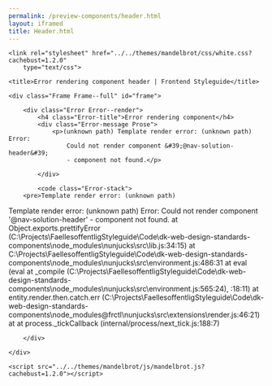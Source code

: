 ```yaml
--- 
permalink: /preview-components/header.html
layout: iframed 
title: Header.html
---
```

<!DOCTYPE html>
<html lang="en-US" dir="ltr" class="no-js">

<head>
    <meta charset="UTF-8">
    <meta name="viewport" content="width=device-width, initial-scale=1">
    <script>
        window.frctl = {
            env: 'static'
        };
    </script>
    <script>
        var cl = document.querySelector('html').classList;
        cl.remove('no-js');
        cl.add('has-js');
    </script>
    <link rel="shortcut icon" href="../../themes/mandelbrot/favicon.ico" type="image/ico">

    <link rel="stylesheet" href="../../themes/mandelbrot/css/white.css?cachebust=1.2.0"
        type="text/css">

    <title>Error rendering component header | Frontend Styleguide</title>

</head>

<body>

    <div class="Frame Frame--full" id="frame">

        <div class="Error Error--render">
            <h4 class="Error-title">Error rendering component</h4>
            <div class="Error-message Prose">
                <p>(unknown path) Template render error: (unknown path) Error:
                    Could not render component &#39;@nav-solution-header&#39;
                    - component not found.</p>

            </div>

            <code class="Error-stack">
        <pre>Template render error: (unknown path)
  Template render error: (unknown path)
  Error: Could not render component '@nav-solution-header' - component not found.
    at Object.exports.prettifyError (C:\Projects\FaellesoffentligStyleguide\Code\dk-web-design-standards-components\node_modules\nunjucks\src\lib.js:34:15)
    at C:\Projects\FaellesoffentligStyleguide\Code\dk-web-design-standards-components\node_modules\nunjucks\src\environment.js:486:31
    at eval (eval at _compile (C:\Projects\FaellesoffentligStyleguide\Code\dk-web-design-standards-components\node_modules\nunjucks\src\environment.js:565:24), <anonymous>:18:11)
    at entity.render.then.catch.err (C:\Projects\FaellesoffentligStyleguide\Code\dk-web-design-standards-components\node_modules\@frctl\nunjucks\src\extensions\render.js:46:21)
    at <anonymous>
    at process._tickCallback (internal/process/next_tick.js:188:7)</pre>
    </code>

        </div>

    </div>

    <script src="../../themes/mandelbrot/js/mandelbrot.js?cachebust=1.2.0"></script>

</body>

</html>